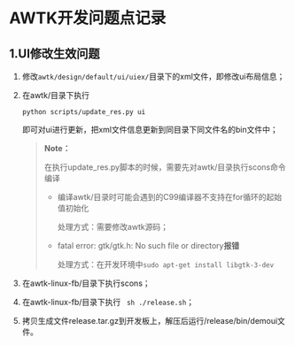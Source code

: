 # AWTK开发问题点记录

## 1.UI修改生效问题

1. 修改`awtk/design/default/ui/uiex/`目录下的xml文件，即修改ui布局信息；

2. 在awtk/目录下执行

	```shell
	python scripts/update_res.py ui
	```

	即可对ui进行更新，把xml文件信息更新到同目录下同文件名的bin文件中；

	> **Note：**
	>
	> 在执行update_res.py脚本的时候，需要先对awtk/目录执行scons命令编译
	>
	> - 编译awtk/目录时可能会遇到的C99编译器不支持在for循环的起始值初始化
	>
	> 	处理方式：需要修改awtk源码；
	>
	> - fatal error: gtk/gtk.h: No such file or directory**报错**
	>
	> 	处理方式：在开发环境中`sudo apt-get install libgtk-3-dev`

3. 在awtk-linux-fb/目录下执行scons；

4. 在awtk-linux-fb/目录下执行 ` sh ./release.sh`；

5. 拷贝生成文件release.tar.gz到开发板上，解压后运行/release/bin/demoui文件。

